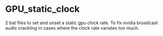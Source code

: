 # GPU_static_clock
2 bat  files to set and unset a static gpu clock rate. To fix nvidia broadcast audio crackling in cases where the clock rate variates too much.
